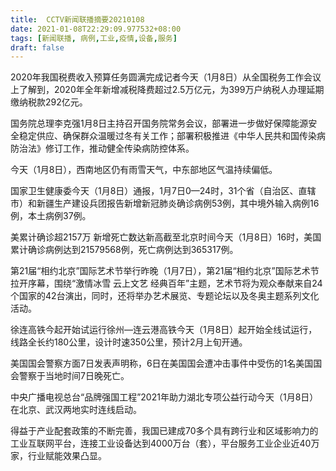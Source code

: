 ```yaml
---
title:  CCTV新闻联播摘要20210108
date: 2021-01-08T22:29:09.977532+08:00
tags: [新闻联播, 病例,工业,疫情,设备,服务]
draft: false
---
```


2020年我国税费收入预算任务圆满完成记者今天（1月8日）从全国税务工作会议上了解到，2020年全年新增减税降费超过2.5万亿元，为399万户纳税人办理延期缴纳税款292亿元。

国务院总理李克强1月8日主持召开国务院常务会议，部署进一步做好保障能源安全稳定供应、确保群众温暖过冬有关工作；部署积极推进《中华人民共和国传染病防治法》修订工作，推动健全传染病防控体系。

今天（1月8日），西南地区仍有雨雪天气，中东部地区气温持续偏低。

国家卫生健康委今天（1月8日）通报，1月7日0—24时，31个省（自治区、直辖市）和新疆生产建设兵团报告新增新冠肺炎确诊<span class="keywords_content">病例</span>53例，其中境外输入<span class="keywords_content">病例</span>16例，本土<span class="keywords_content">病例</span>37例。

美累计确诊超2157万 新增死亡数达新高截至北京时间今天（1月8日）16时，美国累计确诊<span class="keywords_content">病例</span>达到21579568例，死亡<span class="keywords_content">病例</span>达到365317例。

第21届“相约北京”国际艺术节举行昨晚（1月7日），第21届“相约北京”国际艺术节拉开序幕，围绕“激情冰雪 云上文艺 经典百年”主题，艺术节将为观众奉献来自24个国家的42台演出，同时，还将举办艺术展览、专题论坛以及冬奥主题系列文化活动。

徐连高铁今起开始试运行徐州—连云港高铁今天（1月8日）起开始全线试运行，线路全长约180公里，设计时速350公里，预计2月上旬开通。

美国国会警察方面7日发表声明称，6日在美国国会遭冲击事件中受伤的1名美国国会警察于当地时间7日晚死亡。

中央广播电视总台“品牌强国工程”2021年助力湖北专项公益行动今天（1月8日）在北京、武汉两地实时连线启动。

得益于产业配套政策的不断完善，我国已建成70多个具有跨行业和区域影响力的<span class="keywords_content">工业</span>互联网平台，连接<span class="keywords_content">工业</span><span class="keywords_fund">设备</span>达到4000万台（套），平台<span class="keywords_fund">服务</span><span class="keywords_content">工业</span>企业近40万家，行业赋能效果凸显。
